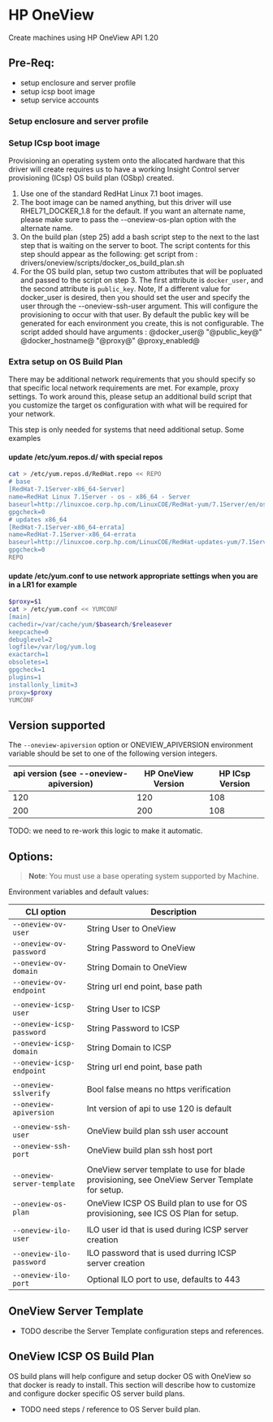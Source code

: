 <!--[metadata]>
+++
title = "OneView"
description = "HP OneView driver for machine"
keywords = ["machine, OneView, driver"]
[menu.main]
parent="smn_machine_drivers"
+++
<![end-metadata]-->

# HP OneView
Create machines using HP OneView API 1.20

## Pre-Req:

* setup enclosure and server profile
* setup icsp boot image
* setup service accounts

### Setup enclosure and server profile

### Setup ICsp boot image

Provisioning an operating system onto the allocated hardware that this driver will create requires us to have a working Insight Control server provisioning (ICsp) OS build plan (OSbp) created.

1. Use one of the standard RedHat Linux 7.1 boot images.
2. The boot image can be named anything, but this driver will use RHEL71_DOCKER_1.8 for the default.  If you want an alternate name, please make sure to pass the --oneview-os-plan option with the alternate name.
3. On the build plan (step 25) add a bash script step to the next to the last step that is waiting on the server to boot.  The script contents for this step should appear as the following:
   get script from : drivers/oneview/scripts/docker_os_build_plan.sh
4. For the OS build plan, setup two custom attributes that will be popluated and passed to the script on step 3.   The first attribute is `docker_user`, and the second attribute is `public_key`.   Note, If a different value for docker_user is desired, then you should set the user and specify the user through the --oneview-ssh-user argument.  This will configure the provisioning to occur with that user.   By default the public key will be generated for each environment you create, this is not configurable.  The script added should have arguments : @docker_user@ "@public_key@" @docker_hostname@ "@proxy@" @proxy_enabled@

### Extra setup on OS Build Plan

There may be additional network requirements that you should specify so that specific local network requirements are met.  For example, proxy settings.
To work around this, please setup an additional build script that you customize the target os configuration with what will be required for your network.

This step is only needed for systems that need additional setup. Some examples

#### update /etc/yum.repos.d/ with special repos
```bash
cat > /etc/yum.repos.d/RedHat.repo << REPO
# base
[RedHat-7.1Server-x86_64-Server]
name=RedHat Linux 7.1Server - os - x86_64 - Server
baseurl=http://linuxcoe.corp.hp.com/LinuxCOE/RedHat-yum/7.1Server/en/os/x86_64
gpgcheck=0
# updates x86_64
[RedHat-7.1Server-x86_64-errata]
name=RedHat-7.1Server-x86_64-errata
baseurl=http://linuxcoe.corp.hp.com/LinuxCOE/RedHat-updates-yum/7.1Server/en/os/x86_64
gpgcheck=0
REPO
```

#### update /etc/yum.conf to use network appropriate settings when you are in a LR1 for example
```bash
$proxy=$1
cat > /etc/yum.conf << YUMCONF
[main]
cachedir=/var/cache/yum/$basearch/$releasever
keepcache=0
debuglevel=2
logfile=/var/log/yum.log
exactarch=1
obsoletes=1
gpgcheck=1
plugins=1
installonly_limit=3
proxy=$proxy
YUMCONF
```

## Version supported

The `--oneview-apiversion` option or ONEVIEW_APIVERSION environment variable should be
set to one of the following version integers.

| api version (see --oneview-apiversion) | HP OneView Version |   HP ICsp Version     |
|----------------------------------------|--------------------|-----------------------|
| 120                                    | 120                | 108                   |
| 200                                    | 200                | 108                   |

TODO: we need to re-work this logic to make it automatic.

## Options:

> **Note**: You must use a base operating system supported by Machine.

Environment variables and default values:

| CLI option                 | Description
|----------------------------|--------------------------------------------|
| `--oneview-ov-user`        | String User to OneView
| `--oneview-ov-password`    | String Password to OneView
| `--oneview-ov-domain`      | String Domain to OneView
| `--oneview-ov-endpoint`    | String url end point, base path
|                            |
| `--oneview-icsp-user`      | String User to ICSP
| `--oneview-icsp-password`  | String Password to ICSP
| `--oneview-icsp-domain`    | String Domain to ICSP
| `--oneview-icsp-endpoint`  | String url end point, base path
|                            |
| `--oneview-sslverify`      | Bool false means no https verification
| `--oneview-apiversion`     | Int version of api to use 120 is default
|                            |
| `--oneview-ssh-user`       | OneView build plan ssh user account
| `--oneview-ssh-port`       | OneView build plan ssh host port
|                            |
| `--oneview-server-template`| OneView server template to use for blade provisioning, see OneView Server Template for setup.
| `--oneview-os-plan`        | OneView ICSP OS Build plan to use for OS provisioning, see ICS OS Plan for setup.
|                            |
| `--oneview-ilo-user`       | ILO user id that is used during ICSP server creation
| `--oneview-ilo-password`   | ILO password that is used durring ICSP server creation
| `--oneview-ilo-port`       | Optional ILO port to use, defaults to 443


## OneView Server Template

* TODO describe the Server Template configuration steps and references.

## OneView ICSP OS Build Plan

OS build plans will help configure and setup docker OS with OneView so that
docker is ready to install.  This section will describe how to customize and
configure docker specific OS server build plans.

* TODO need steps / reference to OS Server build plan.
